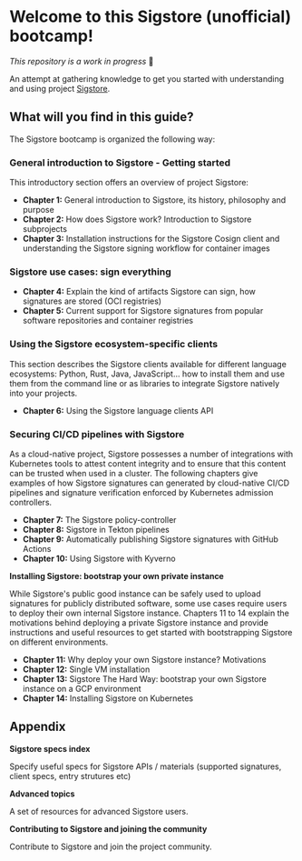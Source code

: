 # Welcome to this Sigstore (unofficial) bootcamp!
_This repository is a work in progress_ :construction:

An attempt at gathering knowledge to get you started with understanding and using project [Sigstore](https://sigstore.dev).

## What will you find in this guide?

The Sigstore bootcamp is organized the following way:

### General introduction to Sigstore - Getting started

This introductory section offers an overview of project Sigstore:

- **Chapter 1:** General introduction to Sigstore, its history, philosophy and purpose
- **Chapter 2:** How does Sigstore work? Introduction to Sigstore subprojects
- **Chapter 3:** Installation instructions for the Sigstore Cosign client and understanding the Sigstore signing workflow for container images

### Sigstore use cases: sign everything

- **Chapter 4:** Explain the kind of artifacts Sigstore can sign, how signatures are stored (OCI registries)
- **Chapter 5:** Current support for Sigstore signatures from popular software repositories and container registries

### Using the Sigstore ecosystem-specific clients

This section describes the Sigstore clients available for different language ecosystems: Python, Rust, Java, JavaScript...
how to install them and use them from the command line or as libraries to integrate Sigstore natively into your projects.

- **Chapter 6:** Using the Sigstore language clients API

### Securing CI/CD pipelines with Sigstore

As a cloud-native project, Sigstore possesses a number of integrations with Kubernetes tools to attest content integrity
and to ensure that this content can be trusted when used in a cluster.
The following chapters give examples of how Sigstore signatures can generated by cloud-native CI/CD pipelines and signature verification enforced by Kubernetes admission controllers.

- **Chapter 7:** The Sigstore policy-controller
- **Chapter 8:** Sigstore in Tekton pipelines
- **Chapter 9:** Automatically publishing Sigstore signatures with GitHub Actions
- **Chapter 10:** Using Sigstore with Kyverno

**Installing Sigstore: bootstrap your own private instance**

While Sigstore's public good instance can be safely used to upload signatures for publicly distributed software,
some use cases require users to deploy their own internal Sigstore instance.
Chapters 11 to 14 explain the motivations behind deploying a private Sigstore instance and provide instructions and useful resources
to get started with bootstrapping Sigstore on different environments.

- **Chapter 11:** Why deploy your own Sigstore instance? Motivations
- **Chapter 12:** Single VM installation
- **Chapter 13:** Sigstore The Hard Way: bootstrap your own Sigstore instance on a GCP environment
- **Chapter 14:** Installing Sigstore on Kubernetes

## Appendix

**Sigstore specs index**

Specify useful specs for Sigstore APIs / materials (supported signatures, client specs, entry strutures etc)

**Advanced topics**

A set of resources for advanced Sigstore users.

**Contributing to Sigstore and joining the community**

Contribute to Sigstore and join the project community.

